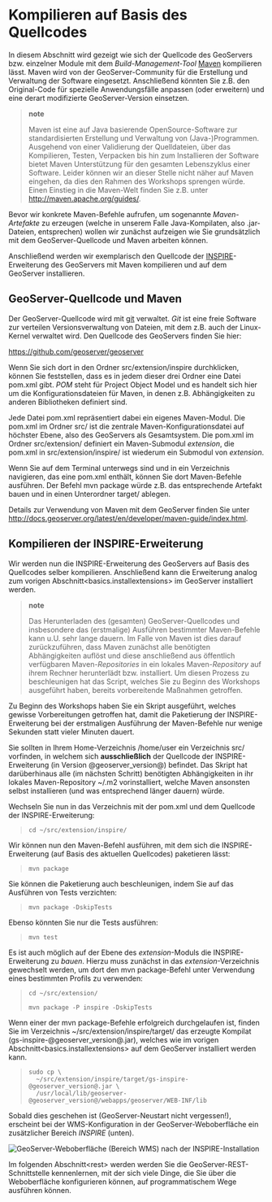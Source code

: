 Kompilieren auf Basis des Quellcodes
====================================

In diesem Abschnitt wird gezeigt wie sich der Quellcode des GeoServers bzw.
einzelner Module mit dem *Build-Management-Tool* [Maven](http://maven.apache.org/)
kompilieren lässt. Maven wird von der GeoServer-Community für die Erstellung und
Verwaltung der Software eingesetzt. Anschließend könnten Sie z.B. den Original-Code
für spezielle Anwendungsfälle anpassen (oder erweitern) und eine derart
modifizierte GeoServer-Version einsetzen.

> **note**
>
> Maven ist eine auf Java basierende OpenSource-Software zur standardisierten Erstellung und Verwaltung von (Java-)Programmen. Ausgehend von einer Validierung der Quelldateien, über das Kompilieren, Testen, Verpacken bis hin zum Installieren der Software bietet Maven Unterstützung für den gesamten Lebenszyklus einer Software. Leider können wir an dieser Stelle nicht näher auf Maven eingehen, da dies den Rahmen des Workshops sprengen würde. Einen Einstieg in die Maven-Welt finden Sie z.B. unter [<http://maven.apache.org/guides/>](http://maven.apache.org/guides/).

Bevor wir konkrete Maven-Befehle aufrufen, um sogenannte *Maven-Artefakte* zu
erzeugen (welche in unserem Falle Java-Kompilaten, also .jar-Dateien, entsprechen)
wollen wir zunächst aufzeigen wie Sie grundsätzlich mit dem GeoServer-Quellcode
und Maven arbeiten können.

Anschließend werden wir exemplarisch den Quellcode der [INSPIRE](http://inspire.ec.europa.eu/)-Erweiterung des GeoServers mit Maven kompilieren und auf dem GeoServer installieren.

GeoServer-Quellcode und Maven
-----------------------------

Der GeoServer-Quellcode wird mit [git](http://git-scm.com/) verwaltet. *Git* ist eine freie Software zur verteilen Versionsverwaltung von Dateien, mit dem z.B. auch der Linux-Kernel verwaltet wird. Den Quellcode des GeoServers finden Sie hier:

<https://github.com/geoserver/geoserver>

Wenn Sie sich dort in den Ordner src/extension/inspire durchklicken, können Sie feststellen, dass es in jedem dieser drei Ordner eine Datei pom.xml gibt. *POM* steht für Project Object Model und es handelt sich hier um die Konfigurationsdateien für Maven, in denen z.B. Abhängigkeiten zu anderen Bibliotheken definiert sind.

Jede Datei pom.xml repräsentiert dabei ein eigenes Maven-Modul. Die pom.xml im Ordner src/ ist die zentrale Maven-Konfigurationsdatei auf höchster Ebene, also des GeoServers als Gesamtsystem. Die pom.xml im Ordner src/extension/ definiert ein Maven-Submodul *extension*, die pom.xml in src/extension/inspire/ ist wiederum ein Submodul von *extension*.

Wenn Sie auf dem Terminal unterwegs sind und in ein Verzeichnis navigieren, das eine pom.xml enthält, können Sie dort Maven-Befehle ausführen. Der Befehl mvn package würde z.B. das entsprechende Artefakt bauen und in einen Unterordner target/ ablegen.

Details zur Verwendung von Maven mit dem GeoServer finden Sie unter [<http://docs.geoserver.org/latest/en/developer/maven-guide/index.html>](http://docs.geoserver.org/latest/en/developer/maven-guide/index.html).

Kompilieren der INSPIRE-Erweiterung
-----------------------------------

Wir werden nun die INSPIRE-Erweiterung des GeoServers auf Basis des Quellcodes selber kompilieren. Anschließend kann die Erweiterung analog zum vorigen Abschnitt\<basics.installextensions\> im GeoServer installiert werden.

> **note**
>
> Das Herunterladen des (gesamten) GeoServer-Quellcodes und insbesondere das (erstmalige) Ausführen bestimmter Maven-Befehle kann u.U. sehr lange dauern. Im Falle von Maven ist dies darauf zurückzuführen, dass Maven zunächst alle benötigten Abhängigkeiten auflöst und diese anschließend aus öffentlich verfügbaren Maven-*Repositories* in ein lokales Maven-*Repository* auf ihrem Rechner herunterlädt bzw. installiert. Um diesen Prozess zu beschleunigen hat das Script, welches Sie zu Beginn des Workshops ausgeführt haben, bereits vorbereitende Maßnahmen getroffen.

Zu Beginn des Workshops haben Sie ein Skript ausgeführt, welches gewisse Vorbereitungen getroffen hat, damit die Paketierung der INSPIRE-Erweiterung bei der erstmaligen Ausführung der Maven-Befehle nur wenige Sekunden statt vieler Minuten dauert.

Sie sollten in Ihrem Home-Verzeichnis /home/user ein Verzeichnis src/ vorfinden, in welchem sich **ausschließlich** der Quellcode der INSPIRE-Erweiterung (in Version @geoserver\_version@) befindet. Das Skript hat darüberhinaus alle (im nächsten Schritt) benötigten Abhängigkeiten in ihr lokales Maven-Repository \~/.m2 vorinstalliert, welche Maven ansonsten selbst installieren (und was entsprechend länger dauern) würde.

Wechseln Sie nun in das Verzeichnis mit der pom.xml und dem Quellcode der INSPIRE-Erweiterung:

> ~~~~ {.sourceCode .text}
> cd ~/src/extension/inspire/
> ~~~~

Wir können nun den Maven-Befehl ausführen, mit dem sich die INSPIRE-Erweiterung (auf Basis des aktuellen Quellcodes) paketieren lässt:

> ~~~~ {.sourceCode .text}
> mvn package
> ~~~~

Sie können die Paketierung auch beschleunigen, indem Sie auf das Ausführen von Tests verzichten:

> ~~~~ {.sourceCode .text}
> mvn package -DskipTests
> ~~~~

Ebenso könnten Sie nur die Tests ausführen:

> ~~~~ {.sourceCode .text}
> mvn test
> ~~~~

Es ist auch möglich auf der Ebene des *extension*-Moduls die INSPIRE-Erweiterung zu *bauen*. Hierzu muss zunächst in das *extension*-Verzeichnis gewechselt werden, um dort den mvn package-Befehl unter Verwendung eines bestimmten Profils zu verwenden:

> ~~~~ {.sourceCode .text}
> cd ~/src/extension/
> ~~~~
>
> ~~~~ {.sourceCode .text}
> mvn package -P inspire -DskipTests
> ~~~~

Wenn einer der mvn package-Befehle erfolgreich durchgelaufen ist, finden Sie im Verzeichnis \~/src/extension/inspire/target/ das erzeugte Kompilat (gs-inspire-@geoserver\_version@.jar), welches wie im vorigen Abschnitt\<basics.installextensions\> auf dem GeoServer installiert werden kann.

> ~~~~ {.sourceCode .text}
> sudo cp \
>   ~/src/extension/inspire/target/gs-inspire-@geoserver_version@.jar \
>   /usr/local/lib/geoserver-@geoserver_version@/webapps/geoserver/WEB-INF/lib
> ~~~~

Sobald dies geschehen ist (GeoServer-Neustart nicht vergessen!), erscheint bei der WMS-Konfiguration in der GeoServer-Weboberfläche ein zusätzlicher Bereich *INSPIRE* (unten).

![GeoServer-Weboberfläche (Bereich *WMS*) nach der INSPIRE-Installation](inspire_success.png)

Im folgenden Abschnitt\<rest\> werden werden Sie die GeoServer-REST-Schnittstelle kennenlernen, mit der sich viele Dinge, die Sie über die Weboberfläche konfigurieren können, auf programmatischem Wege ausführen können.
